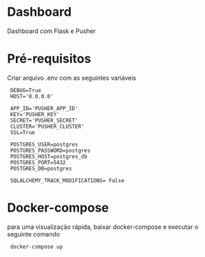 # Dashboard
Dashboard com Flask e Pusher

# Pré-requisitos
Criar arquivo .env com as seguintes variáveis

   ```
    DEBUG=True
    HOST='0.0.0.0'
    
    APP_ID='PUSHER_APP_ID'
    KEY='PUSHER_KEY'
    SECRET='PUSHER_SECRET'
    CLUSTER='PUSHER_CLUSTER'
    SSL=True

    POSTGRES_USER=postgres
    POSTGRES_PASSWORD=postgres
    POSTGRES_HOST=postgres_db
    POSTGRES_PORT=5432
    POSTGRES_DB=postgres

    SQLALCHEMY_TRACK_MODIFICATIONS= False
   ```

 # Docker-compose
 para uma visualização rápida, baixar docker-compose e executar o seguinte comando
    
   ```
    docker-compose up
   ```
